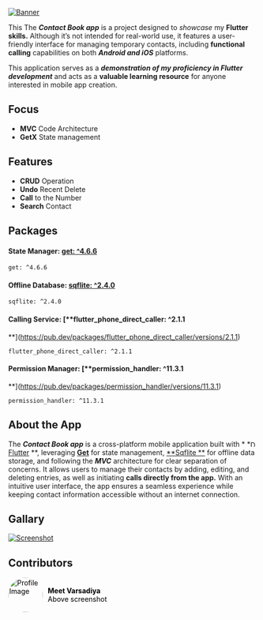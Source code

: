 [![Banner](https://media.licdn.com/dms/image/v2/D4D16AQG8haYEJ3VtRA/profile-displaybackgroundimage-shrink_350_1400/profile-displaybackgroundimage-shrink_350_1400/0/1726385308276?e=1733356800&v=beta&t=BHvQPMpARyqfrprwmBYB2RRhjDJVfoqggL5S5tlW5eI)](https://media.licdn.com/dms/image/v2/D4D16AQG8haYEJ3VtRA/profile-displaybackgroundimage-shrink_350_1400/profile-displaybackgroundimage-shrink_350_1400/0/1726385308276?e=1733356800&v=beta&t=BHvQPMpARyqfrprwmBYB2RRhjDJVfoqggL5S5tlW5eI)

This The ***Contact Book app*** is a project designed to *showcase* my **Flutter skills.** Although
it’s not intended for real-world use, it features a user-friendly interface for managing temporary
contacts, including **functional calling** capabilities on both ***Android and iOS*** platforms.

This application serves as a ***demonstration of my proficiency in Flutter development*** and acts
as a **valuable learning resource** for anyone interested in mobile app creation.

## Focus

* **MVC** Code Architecture
* **GetX** State management

## Features

* **CRUD** Operation
* **Undo** Recent Delete
* **Call** to the Number
* **Search** Contact

## Packages

#### State Manager: [**get: ^4.6.6**](https://pub.dev/packages/get/versions/4.6.6)

```
get: ^4.6.6
```

#### Offline Database: [**sqflite: ^2.4.0**](https://pub.dev/packages/sqflite/versions/2.4.0)

```
sqflite: ^2.4.0
```

#### Calling Service: [**flutter_phone_direct_caller: ^2.1.1
**](https://pub.dev/packages/flutter_phone_direct_caller/versions/2.1.1)

```
flutter_phone_direct_caller: ^2.1.1
```

#### Permission Manager: [**permission_handler: ^11.3.1
**](https://pub.dev/packages/permission_handler/versions/11.3.1)

```
permission_handler: ^11.3.1
```

## About the App

The ***Contact Book app*** is a cross-platform mobile application built with *
*[<img src="https://juststickers.in/wp-content/uploads/2019/01/flutter-326x326.png" alt="Description" height="12"> Flutter](https://flutter.dev/)
**, leveraging [**Get**](https://pub.dev/packages/get) for state management, [**Sqflite
**](https://pub.dev/packages/sqflite) for offline data storage, and following the ***MVC***
architecture for clear separation of concerns. It allows users to manage their contacts by adding,
editing, and deleting entries, as well as initiating **calls directly from the app.** With an
intuitive user interface, the app ensures a seamless experience while keeping contact information
accessible without an internet connection.

## Gallary

[![Screenshot](https://drive.google.com/file/d/1UMZZYL-yagj5JbST4Op1I6Xu4p3Y5isG/view)](https://drive.google.com/file/d/1UMZZYL-yagj5JbST4Op1I6Xu4p3Y5isG/view)

## Contributors

<div style="display: flex; align-items: center;">
    <a href="https://www.behance.net/meetvarsadiya" style="display: flex; align-items: center; text-decoration: none; color:black;">
        <img src="https://a5.behance.net/1b8531173fb5906767bd00a97d25c2dff6c6c453/img/profile/avatars/pen-115.png?cb=264615658" alt="Profile Image" width="70" height="70" style="border-radius: 50%;">
        <div style="margin-left: 10px;">
            <div><strong>Meet Varsadiya</strong></div>
            <div>Above screenshot</div>
        </div>
    </a>
</div>


